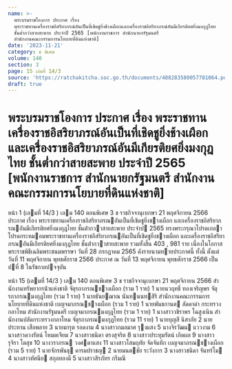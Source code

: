 ```yaml
---
name: >-
  พระบรมราชโองการ ประกาศ เรื่อง
  พระราชทานเครื่องราชอิสริยาภรณ์อันเป็นที่เชิดชูยิ่งช้างเผือกและเครื่องราชอิสริยาภรณ์อันมีเกียรติยศยิ่งมงกุฎไทย
  ชั้นต่ำกว่าสายสะพาย ประจำปี 2565 [พนักงานราชการ สำนักนายกรัฐมนตรี
  สำนักงานคณะกรรมการนโยบายที่ดินแห่งชาติ]
date: '2023-11-21'
category: ข พิเศษ
volume: 140
section: 3
page: 15 เล่มที่ 14/3
source: 'https://ratchakitcha.soc.go.th/documents/488283580057781064.pdf'
draft: true
---
```


# พระบรมราชโองการ ประกาศ เรื่อง พระราชทานเครื่องราชอิสริยาภรณ์อันเป็นที่เชิดชูยิ่งช้างเผือกและเครื่องราชอิสริยาภรณ์อันมีเกียรติยศยิ่งมงกุฎไทย ชั้นต่ำกว่าสายสะพาย ประจำปี 2565 [พนักงานราชการ สำนักนายกรัฐมนตรี สำนักงานคณะกรรมการนโยบายที่ดินแห่งชาติ]

หน้า 1 (เลมที่ 14/3 ) เลม 140 ตอนพิเศษ 3 ข ราชกิจจานุเบกษา 21 พฤศจิกายน 2566 ประกาศ เรื่อง พระราชทานเครื่องราชอิสริยาภรณอันเป็นที่เชิดชูยิ่งชางเผือก และเครื่องราชอิสริยาภรณอันมีเกียรติยศยิ่งมงกุฎไทย ชั้นต่ํากวาสายสะพาย ประจําป 2565 ทรงพระกรุณาโปรดเกลาโปรดกระหมอมพระราชทานเครื่องราชอิสริยาภรณอันเป็นที่เชิดชูยิ่งชางเผือก และเครื่องราชอิสริยาภรณอันมีเกียรติยศยิ่งมงกุฎไทย ชั้นต่ํากวาสายสะพาย รวมทั้งสิ้น 403 , 981 ราย เนื่องในโอกาสพระราชพิธีเฉลิมพระชนมพรรษา วันที่ 28 กรกฎาคม 2565 ดังรายนามทายประกาศนี้ ทั้งนี้ ตั้งแต่วันที่ 11 พฤศจิกายน พุทธศักราช 2566 ประกาศ ณ วันที่ 13 พฤศจิกายน พุทธศักราช 2566 เป็นปที่ 8 ในรัชกาลปจจุบัน

หน้า 15 (เลมที่ 14/3 ) เลม 140 ตอนพิเศษ 3 ข ราชกิจจานุเบกษา 21 พฤศจิกายน 2566 สํานักงานทรัพยากรน้ําแห่งชาติ จัตุรถาภรณชางเผือก (รวม 1 ราย) 1 นายนวฤทธิ์ ทองเจริญพร จัตุรถาภรณมงกุฎไทย (รวม 1 ราย) 1 นายธันยฌาณ นันทนนทสิริ สํานักงานคณะกรรมการนโยบายที่ดินแห่งชาติ เบญจมาภรณชางเผือก (รวม 1 ราย) 1 นายพันธกานต ลัดดาดํา กระทรวงกลาโหม สํานักงานรัฐมนตรี เบญจมาภรณมงกุฎไทย (รวม 1 ราย) 1 นางสาววชิราพร โฉสูงเนิน สํานักงานปลัดกระทรวงกลาโหม จัตุรถาภรณมงกุฎไทย (รวม 11 ราย) 1 นายบุญสี นิสาภัย 2 นายประทาน เสือพลาย 3 นายมารุต รอดงาม 4 นางสาวกมลมาศ รุงแสง 5 นางจิรวัฒน แววงาม 6 นางสาวดวงรัตน์ โหมดเจียม 7 นางสาวธนิดา ตรงสุจริต 8 นางสาวประทุมรัตน์ เกิดผล 9 นางสาวรุจิรา โตสุข 10 นางวราภรณ วงศตาแสง 11 นางสาวโสมฤทัย จัดจันทึก เบญจมาภรณชางเผือก (รวม 5 ราย) 1 นายจักรพันธุ คารมปราชญ 2 นายมนตชัย ระวังการ 3 นางสาวชนิดา จันทร์โม 4 นางสาวทัศนีย สกุลทองดี 5 นางสาวสิรภัทร กรีมณี
